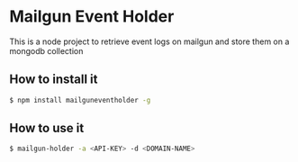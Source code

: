 # Mailgun Event Holder
This is a node project to retrieve event logs on mailgun and store them on a mongodb collection

## How to install it
```sh
$ npm install mailguneventholder -g
```

## How to use it
```sh
$ mailgun-holder -a <API-KEY> -d <DOMAIN-NAME>
```